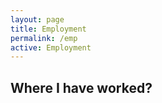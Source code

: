```yaml
---
layout: page
title: Employment
permalink: /emp
active: Employment
---
```



## Where I have worked?
